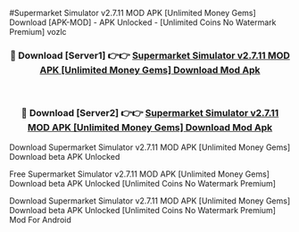 #Supermarket Simulator v2.7.11 MOD APK [Unlimited Money Gems] Download [APK-MOD] - APK Unlocked - [Unlimited Coins No Watermark Premium] vozlc



<div align="center">

<h3>🔴 Download [Server1] 👉👉 <a href="https://momento.my/?title=Supermarket_Simulator_v2.7.11_MOD_APK_[Unlimited_Money_Gems]_Download">Supermarket Simulator v2.7.11 MOD APK [Unlimited Money Gems] Download Mod Apk</a></h3><br>

<h3>🔴 Download [Server2] 👉👉 <a href="https://momento.my/?title=Supermarket_Simulator_v2.7.11_MOD_APK_[Unlimited_Money_Gems]_Download">Supermarket Simulator v2.7.11 MOD APK [Unlimited Money Gems] Download Mod Apk</a></h3>
</div>



Download Supermarket Simulator v2.7.11 MOD APK [Unlimited Money Gems] Download beta APK Unlocked

Free Supermarket Simulator v2.7.11 MOD APK [Unlimited Money Gems] Download beta APK Unlocked [Unlimited Coins No Watermark Premium]

Download Supermarket Simulator v2.7.11 MOD APK [Unlimited Money Gems] Download beta APK Unlocked [Unlimited Coins No Watermark Premium] Mod For Android
